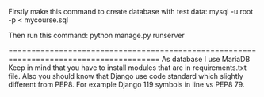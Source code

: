Firstly make this command to create database with test data:
mysql -u root -p < mycourse.sql

Then run this command:
python manage.py runserver

=======================================================================================
As database I use MariaDB
Keep in mind that you have to install modules that are in requirements.txt file.
Also you should know that Django use code standard which slightly different from PEP8.
For example Django 119 symbols in line vs PEP8 79.

